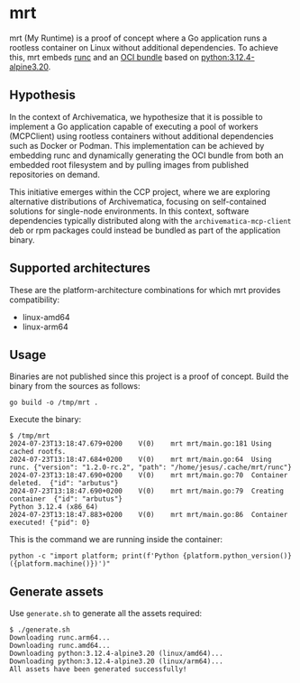 # mrt

mrt (My Runtime) is a proof of concept where a Go application runs a rootless
container on Linux without additional dependencies. To achieve this, mrt embeds
[runc] and an [OCI bundle] based on [python:3.12.4-alpine3.20].

## Hypothesis

In the context of Archivematica, we hypothesize that it is possible to implement
a Go application capable of executing a pool of workers (MCPClient) using
rootless containers without additional dependencies such as Docker or Podman.
This implementation can be achieved by embedding runc and dynamically generating
the OCI bundle from both an embedded root filesystem and by pulling images from
published repositories on demand.

This initiative emerges within the CCP project, where we are exploring
alternative distributions of Archivematica, focusing on self-contained solutions
for single-node environments. In this context, software dependencies typically
distributed along with the `archivematica-mcp-client` deb or rpm packages could
instead be bundled as part of the application binary.

## Supported architectures

These are the platform-architecture combinations for which mrt provides
compatibility:

* linux-amd64
* linux-arm64

## Usage

Binaries are not published since this project is a proof of concept. Build the
binary from the sources as follows:

    go build -o /tmp/mrt .

Execute the binary:

    $ /tmp/mrt
    2024-07-23T13:18:47.679+0200	V(0)	mrt	mrt/main.go:181	Using cached rootfs.
    2024-07-23T13:18:47.684+0200	V(0)	mrt	mrt/main.go:64	Using runc.	{"version": "1.2.0-rc.2", "path": "/home/jesus/.cache/mrt/runc"}
    2024-07-23T13:18:47.690+0200	V(0)	mrt	mrt/main.go:70	Container deleted.	{"id": "arbutus"}
    2024-07-23T13:18:47.690+0200	V(0)	mrt	mrt/main.go:79	Creating container	{"id": "arbutus"}
    Python 3.12.4 (x86_64)
    2024-07-23T13:18:47.883+0200	V(0)	mrt	mrt/main.go:86	Container executed!	{"pid": 0}

This is the command we are running inside the container:

    python -c "import platform; print(f'Python {platform.python_version()} ({platform.machine()})')"

## Generate assets

Use `generate.sh` to generate all the assets required:

```
$ ./generate.sh
Downloading runc.arm64...
Downloading runc.amd64...
Downloading python:3.12.4-alpine3.20 (linux/amd64)...
Downloading python:3.12.4-alpine3.20 (linux/arm64)...
All assets have been generated successfully!
```


[runc]: https://github.com/opencontainers/runc
[python:3.12.4-alpine3.20]: https://hub.docker.com/layers/library/python/3.12.4-alpine3.20/images/sha256-ebe4166fcf7fd212975cb932440ba69cfd6c27fdb9ab2253f965a1d2d7f1c476
[OCI bundle]: https://github.com/opencontainers/runtime-spec/blob/main/bundle.md
